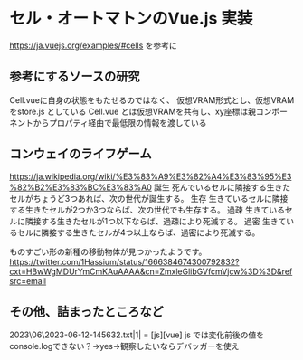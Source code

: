 # セル・オートマトンのVue.js 実装

https://ja.vuejs.org/examples/#cells を参考に

## 参考にするソースの研究

Cell.vueに自身の状態をもたせるのではなく、
仮想VRAM形式とし、仮想VRAMをstore.js としている
Cell.vue とは仮想VRAMを共有し、xy座標は親コンポーネントからプロパティ経由で最低限の情報を渡している

## コンウェイのライフゲーム
https://ja.wikipedia.org/wiki/%E3%83%A9%E3%82%A4%E3%83%95%E3%82%B2%E3%83%BC%E3%83%A0
誕生
  死んでいるセルに隣接する生きたセルがちょうど3つあれば、次の世代が誕生する。
生存
  生きているセルに隣接する生きたセルが2つか3つならば、次の世代でも生存する。
過疎
  生きているセルに隣接する生きたセルが1つ以下ならば、過疎により死滅する。
過密
  生きているセルに隣接する生きたセルが4つ以上ならば、過密により死滅する。

ものすごい形の新種の移動物体が見つかったようです。
https://twitter.com/1Hassium/status/1666384674300792832?cxt=HBwWgMDUrYmCmKAuAAAA&cn=ZmxleGlibGVfcmVjcw%3D%3D&refsrc=email

## その他、詰まったところなど

2023\06\2023-06-12-145632.txt|1| = [js][vue] js では変化前後の値をconsole.logできない？→yes→観察したいならデバッガーを使え

